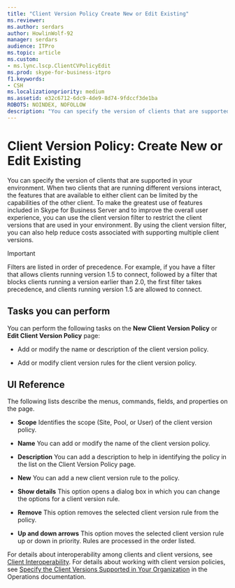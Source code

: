 ```yaml
---
title: "Client Version Policy Create New or Edit Existing"
ms.reviewer: 
ms.author: serdars
author: HowlinWolf-92
manager: serdars
audience: ITPro
ms.topic: article
ms.custom:
- ms.lync.lscp.ClientCVPolicyEdit
ms.prod: skype-for-business-itpro
f1.keywords:
- CSH
ms.localizationpriority: medium
ms.assetid: e32c6712-6dc9-4de9-8d74-9fdccf3de1ba
ROBOTS: NOINDEX, NOFOLLOW
description: "You can specify the version of clients that are supported in your environment. When two clients that are running different versions interact, the features that are available to either client can be limited by the capabilities of the other client."
---
```


# Client Version Policy: Create New or Edit Existing

You can specify the version of clients that are supported in your environment. When two clients that are running different versions interact, the features that are available to either client can be limited by the capabilities of the other client. To make the greatest use of features included in Skype for Business Server and to improve the overall user experience, you can use the client version filter to restrict the client versions that are used in your environment. By using the client version filter, you can also help reduce costs associated with supporting multiple client versions.

> [!IMPORTANT]
> Filters are listed in order of precedence. For example, if you have a filter that allows clients running version 1.5 to connect, followed by a filter that blocks clients running a version earlier than 2.0, the first filter takes precedence, and clients running version 1.5 are allowed to connect.

## Tasks you can perform

You can perform the following tasks on the **New Client Version Policy** or **Edit Client Version Policy** page:

- Add or modify the name or description of the client version policy.

- Add or modify client version rules for the client version policy.

## UI Reference

The following lists describe the menus, commands, fields, and properties on the page.

- **Scope** Identifies the scope (Site, Pool, or User) of the client version policy.

- **Name** You can add or modify the name of the client version policy.

- **Description** You can add a description to help in identifying the policy in the list on the Client Version Policy page.

- **New** You can add a new client version rule to the policy.

- **Show details** This option opens a dialog box in which you can change the options for a client version rule.

- **Remove** This option removes the selected client version rule from the policy.

- **Up and down arrows** This option moves the selected client version rule up or down in priority. Rules are processed in the order listed.

For details about interoperability among clients and client versions, see [Client Interoperability](/previous-versions/office/lync-server-2013/lync-server-2013-client-interoperability-in-lync-2013). For details about working with client version policies, see [Specify the Client Versions Supported in Your Organization](/previous-versions/office/lync-server-2013/lync-server-2013-specifying-the-client-applications-that-can-be-used-to-log-on-to-lync-server-2013) in the Operations documentation.